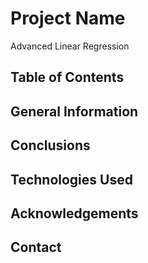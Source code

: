 # Project Name
Advanced Linear Regression


## Table of Contents



## General Information




## Conclusions


## Technologies Used




## Acknowledgements



## Contact
